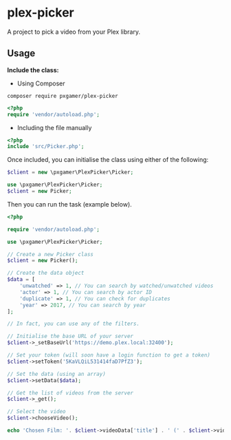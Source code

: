 # plex-picker

A project to pick a video from your Plex library.

## Usage

__Include the class:__
- Using Composer  

`composer require pxgamer/plex-picker`  
```php
<?php
require 'vendor/autoload.php';
```
- Including the file manually  
```php
<?php
include 'src/Picker.php';
```

Once included, you can initialise the class using either of the following:

```php
$client = new \pxgamer\PlexPicker\Picker;
```
```php
use \pxgamer\PlexPicker\Picker;
$client = new Picker;
```

Then you can run the task (example below).

```php
<?php

require 'vendor/autoload.php';

use \pxgamer\PlexPicker\Picker;

// Create a new Picker class
$client = new Picker();

// Create the data object
$data = [
    'unwatched' => 1, // You can search by watched/unwatched videos
    'actor' => 1, // You can search by actor ID
    'duplicate' => 1, // You can check for duplicates
    'year' => 2017, // You can search by year
];

// In fact, you can use any of the filters.

// Initialise the base URL of your server
$client->_setBaseUrl('https://demo.plex.local:32400');

// Set your token (will soon have a login function to get a token)
$client->setToken('5KaVLQiL531414faD7PfZ3');

// Set the data (using an array)
$client->setData($data);

// Get the list of videos from the server
$client->_get();

// Select the video
$client->chooseVideo();

echo 'Chosen Film: '. $client->videoData['title'] . ' (' . $client->videoData['year'] . ')';
```